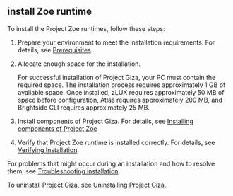 ## install Zoe runtime

To install the Project Zoe runtimes, follow these steps:  

1. Prepare your environment to meet the installation requirements. For details, see [Prerequisites](../topics/planinstall.md).

2. Allocate enough space for the installation.

     For successful installation of Project Giza, your PC must contain the required space. The installation process requires approximately 1 GB of available space. Once installed, zLUX requires approximately 50 MB of space before configuration, Atlas requires approximately 200 MB, and Brightside CLI requires approximately 25 MB.

3. Install components of Project Giza. For details, see [Installing components of Project Zoe](../topics/zoe-install.md)

4. Verify that Project Zoe runtime is installed correctly. For details, see [Verifying Installation](../topics/verifyinstall.md).

For problems that might occur during an installation and how to resolve them, see [Troubleshooting installation](../topics/troubleshoot.md).

To uninstall Project Giza, see [Uninstalling Project Giza](../topics/uninstallingatlas.md).